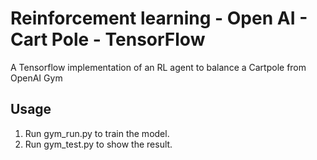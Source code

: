 # Reinforcement learning - Open AI - Cart Pole - TensorFlow
A Tensorflow implementation of an RL agent to balance a Cartpole from OpenAI Gym

## Usage
1. Run gym_run.py to train the model.
2. Run gym_test.py to show the result.
